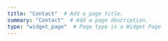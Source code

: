 ```yaml
---
title: "Contact"  # Add a page title.
summary: "Contact"  # Add a page description.
type: "widget_page"  # Page type is a Widget Page
---
```


